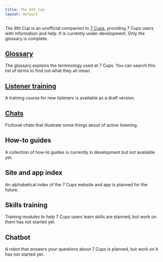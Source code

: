 ```yaml
---
title: The 8th Cup
layout: default
---
```

<style>
  #content {padding-top: 1em;}
  #content p {margin-left: 30px;}
  #content h2 {color: gray;}
</style>
*The 8th Cup* is an unofficial companion to [7 Cups](https://www.7cups.com/), providing
7 Cups users with information and help. It is currently under development. Only the 
glossary is complete.

## [Glossary](/glossary 'Go to the glossary')
The glossary explains the terminology used at 7 Cups. You can search this list of terms
to find out what they all mean.

## [Listener training](/listen/ 'Go to the listener training')
A training course for new listeners is available as a draft version.

## [Chats](/chat/ 'Go to the index of chats')
Fictional chats that illustrate some things about of active listening.

## How-to guides
A collection of how-to guides is currently in development but not available yet.

## Site and app index
An alphabetical index of the 7 Cups website and app is planned for the future.

## Skills training
Training modules to help 7 Cups users learn skills are planned, but work on them has not started yet.

## Chatbot
A robot that answers your questions about 7 Cups is planned, but work on it has not started yet.
